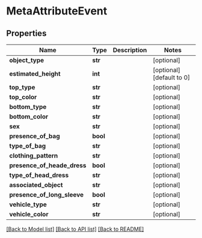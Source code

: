 # MetaAttributeEvent

## Properties
Name | Type | Description | Notes
------------ | ------------- | ------------- | -------------
**object_type** | **str** |  | [optional] 
**estimated_height** | **int** |  | [optional] [default to 0]
**top_type** | **str** |  | [optional] 
**top_color** | **str** |  | [optional] 
**bottom_type** | **str** |  | [optional] 
**bottom_color** | **str** |  | [optional] 
**sex** | **str** |  | [optional] 
**presence_of_bag** | **bool** |  | [optional] 
**type_of_bag** | **str** |  | [optional] 
**clothing_pattern** | **str** |  | [optional] 
**presence_of_heade_dress** | **bool** |  | [optional] 
**type_of_head_dress** | **str** |  | [optional] 
**associated_object** | **str** |  | [optional] 
**presence_of_long_sleeve** | **bool** |  | [optional] 
**vehicle_type** | **str** |  | [optional] 
**vehicle_color** | **str** |  | [optional] 

[[Back to Model list]](../README.md#documentation-for-models) [[Back to API list]](../README.md#documentation-for-api-endpoints) [[Back to README]](../README.md)

